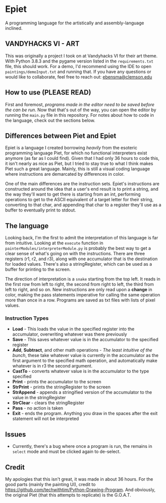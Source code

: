 # Epiet

A programming language for the artistically and assembly-language inclined.

## VANDYHACKS VI - ART

This was originally a project I took on at Vandyhacks VI for their art theme. With Python 3.8.3 and the pygame version listed in the `requirements.txt` file, this should work. For a demo, I'd recommend using the IDE to open `paintings/demoInput.txt` and running that. If you have any questions or would like to collaborate, feel free to reach out: ebensma@clemson.edu

## How to use (PLEASE READ)

First and foremost, _programs made in the editor need to be saved before the can be run_. Now that that's out of the way, you can open the editor by running the `main.py` file in this repository. For notes about how to code in the language, check out the sections below.

## Differences between Piet and Epiet

Epiet is a language I created borrowing *heavily* from the esoteric programming language Piet, for which no functional interpreters exist anymore (as far as I could find). Given that I had only 36 hours to code this, it isn't nearly as nice as Piet, but I tried to stay true to what I think makes Piet such a great language. Mainly, this is still a visual coding language where instructions are demarcated by differences in color.

One of the main differences are the instruction sets. Epiet's instructions are constructed around the idea that a user's end result is to print a string, and the way they'll want to get there is starting from an int, performing operations to get to the  ASCII equivalent of a target letter for their string, converting to that char, and appending that char to a register they'll use as a buffer to eventually print to stdout.

## The language

Looking back, I'm the first to admit the interpretation of this language is far from intuitive. Looking at the `execute` function in `painterModules/interpreterModule.py` is probably the best way to get a clear sense of what's going on with the instructions. There are three registers (r1, r2, and r3), along with one accumulator that is the destination for loaded values. There's also a stringRegister, which can be used as a buffer for printing to the screen.

The direction of interpretation is a `snake` starting from the top left. It reads in the first row from left to right, the second from right to left, the third from left to right, and so on. New instructions are only read upon a **change** in color, making the pass statements imperative for calling the same operation more than once in a row. Programs are saved as txt files with lists of pixel values.

### Instruction Types

* __Load__ - This loads the value in the specified register into the accumulator, overwriting whatever was there previously
* __Save__ - This saves whatever value is in the accumulator to the specified register
* __Add__, __Subtract__, and other math operations - *The least intuitive of the bunch*, these take whatever value is currently in the accumulator as the first argument to the specified math operation, and automatically make whatever is in r3 the second argument.
*  __CastTo__ - converts whatever value is in the accumulator to the type specified
* __Print__ - prints the accumulator to the screen
* __StrPrint__ - prints the stringRegister to the screen
* __StrAppend__ - appends a stringified version of the accumulator to the value in the stringRegister
* __StrClear__ - clears the stringRegister
* __Pass__ - no action is taken
* __Exit__  - ends the program. Anything you draw in the spaces after the exit statement will not be interpreted

## Issues
* Currently, there's a bug where once a program is run, the remains in `select` mode and must be clicked again to de-select.

## Credit
My apologies that this isn't great, it was made in about 36 hours. For the good parts (mainly the painting UI), credit to https://github.com/techwithtim/Python-Drawing-Program. And obviously, the original Piet (that this attempts to replicate) is the G.O.A.T.
